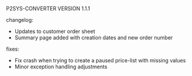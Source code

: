 P2SYS-CONVERTER VERSION 1.1.1

changelog:

- Updates to customer order sheet
- Summary page added with creation dates and new order number

fixes:

- Fix crash when trying to create a paused price-list with missing values
- Minor exception handling adjustments
